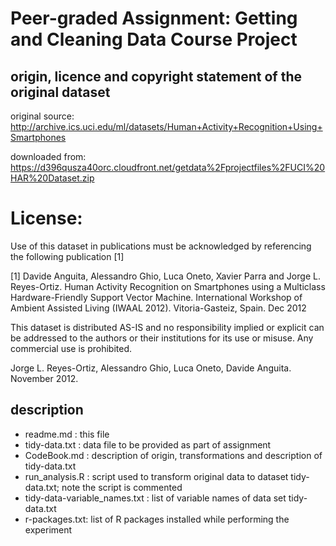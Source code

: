 
# Peer-graded Assignment: Getting and Cleaning Data Course Project

## origin, licence and copyright statement of the original dataset

original source: http://archive.ics.uci.edu/ml/datasets/Human+Activity+Recognition+Using+Smartphones

downloaded from: https://d396qusza40orc.cloudfront.net/getdata%2Fprojectfiles%2FUCI%20HAR%20Dataset.zip

License:
========
Use of this dataset in publications must be acknowledged by referencing the following publication [1] 

[1] Davide Anguita, Alessandro Ghio, Luca Oneto, Xavier Parra and Jorge L. Reyes-Ortiz. Human Activity Recognition on Smartphones using a Multiclass Hardware-Friendly Support Vector Machine. International Workshop of Ambient Assisted Living (IWAAL 2012). Vitoria-Gasteiz, Spain. Dec 2012

This dataset is distributed AS-IS and no responsibility implied or explicit can be addressed to the authors or their institutions for its use or misuse. Any commercial use is prohibited.

Jorge L. Reyes-Ortiz, Alessandro Ghio, Luca Oneto, Davide Anguita. November 2012.

## description 

* readme.md : this file
* tidy-data.txt : data file to be provided as part of assignment
* CodeBook.md : description of origin, transformations and description of tidy-data.txt
* run_analysis.R : script used to transform original data to dataset tidy-data.txt; note the script is commented
* tidy-data-variable_names.txt : list of variable names of data set tidy-data.txt
* r-packages.txt: list of R packages installed while performing the experiment